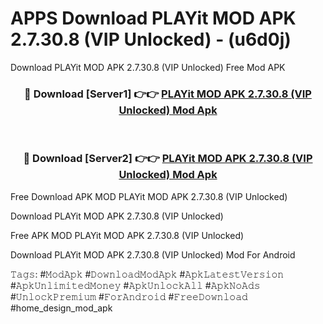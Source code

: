# APPS Download PLAYit MOD APK 2.7.30.8 (VIP Unlocked) - (u6d0j)
Download PLAYit MOD APK 2.7.30.8 (VIP Unlocked) Free Mod APK

<div align="center">
<h3>🔴 Download [Server1] 👉👉 <a href="https://apk-comot.site?title=PLAYit_MOD_APK_2.7.30.8_(VIP_Unlocked)">PLAYit MOD APK 2.7.30.8 (VIP Unlocked) Mod Apk</a></h3><br>

<h3>🔴 Download [Server2] 👉👉 <a href="https://apk-comot.site?title=PLAYit_MOD_APK_2.7.30.8_(VIP_Unlocked)">PLAYit MOD APK 2.7.30.8 (VIP Unlocked) Mod Apk</a></h3>
</div>


Free Download APK MOD PLAYit MOD APK 2.7.30.8 (VIP Unlocked)

Download PLAYit MOD APK 2.7.30.8 (VIP Unlocked) 

Free APK MOD PLAYit MOD APK 2.7.30.8 (VIP Unlocked) 

Download PLAYit MOD APK 2.7.30.8 (VIP Unlocked) Mod For Android

𝚃𝚊𝚐𝚜: #𝙼𝚘𝚍𝙰𝚙𝚔 #𝙳𝚘𝚠𝚗𝚕𝚘𝚊𝚍𝙼𝚘𝚍𝙰𝚙𝚔 #𝙰𝚙𝚔𝙻𝚊𝚝𝚎𝚜𝚝𝚅𝚎𝚛𝚜𝚒𝚘𝚗 #𝙰𝚙𝚔𝚄𝚗𝚕𝚒𝚖𝚒𝚝𝚎𝚍𝙼𝚘𝚗𝚎𝚢 #𝙰𝚙𝚔𝚄𝚗𝚕𝚘𝚌𝚔𝙰𝚕𝚕 #𝙰𝚙𝚔𝙽𝚘𝙰𝚍𝚜 #𝚄𝚗𝚕𝚘𝚌𝚔𝙿𝚛𝚎𝚖𝚒𝚞𝚖 #𝙵𝚘𝚛𝙰𝚗𝚍𝚛𝚘𝚒𝚍 #𝙵𝚛𝚎𝚎𝙳𝚘𝚠𝚗𝚕𝚘𝚊𝚍 #home_design_mod_apk